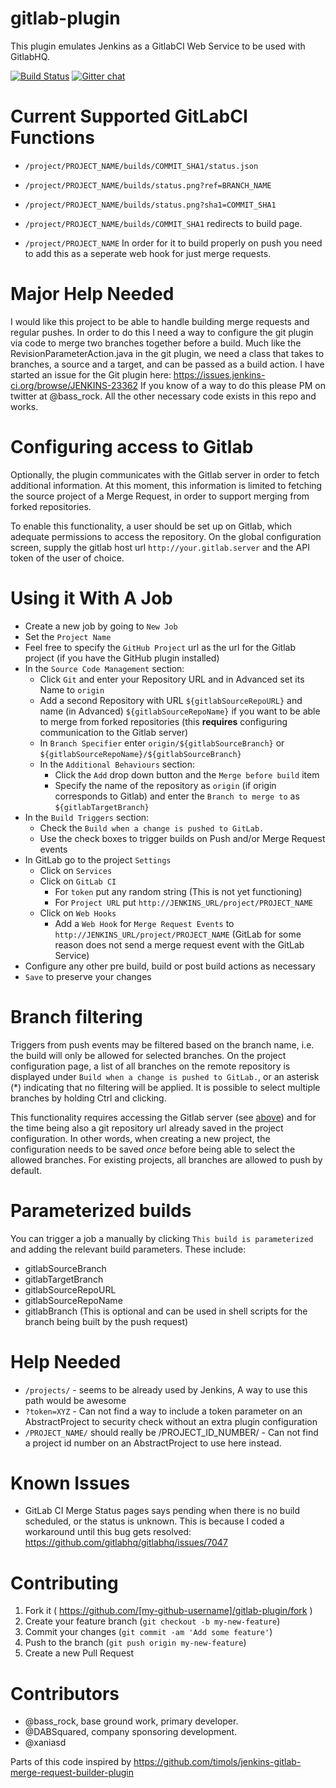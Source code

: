 gitlab-plugin
=====================

This plugin emulates Jenkins as a GitlabCI Web Service to be used with GitlabHQ.

[![Build Status](https://travis-ci.org/DABSquared/gitlab-plugin.svg?branch=master)](https://travis-ci.org/DABSquared/gitlab-plugin) 
[![Gitter chat](https://badges.gitter.im/DABSquared/gitlab-plugin.png)](https://gitter.im/DABSquared/gitlab-plugin)


Current Supported GitLabCI Functions
=====================
* `/project/PROJECT_NAME/builds/COMMIT_SHA1/status.json`
* `/project/PROJECT_NAME/builds/status.png?ref=BRANCH_NAME`
* `/project/PROJECT_NAME/builds/status.png?sha1=COMMIT_SHA1`
* `/project/PROJECT_NAME/builds/COMMIT_SHA1` redirects to build page.


* `/project/PROJECT_NAME`    In order for it to build properly on push you need to add this as a seperate web hook for just merge requests.

Major Help Needed
=====================
I would like this project to be able to handle building merge requests and regular pushes. In order to do this I need a way to configure the git plugin via code to merge two branches together before a build. Much like the RevisionParameterAction.java in the git plugin, we need a class that takes to branches, a source and a target, and can be passed as a build action. I have started an issue for the Git plugin here: https://issues.jenkins-ci.org/browse/JENKINS-23362 If you know of a way to do this please PM on twitter at @bass_rock. All the other necessary code exists in this repo and works.

Configuring access to Gitlab
=======================================

Optionally, the plugin communicates with the Gitlab server in order to fetch additional information. At this moment, this information is limited to fetching the source project of a Merge Request, in order to support merging from forked repositories. 

To enable this functionality, a user should be set up on Gitlab, which adequate permissions to access the repository. On the global configuration screen, supply the gitlab host url ``http://your.gitlab.server`` and the API token of the user of choice.

Using it With A Job
=====================
* Create a new job by going to ``New Job``
* Set the ``Project Name``
* Feel free to specify the ``GitHub Project`` url as the url for the Gitlab project (if you have the GitHub plugin installed)
* In the ``Source Code Management`` section:
    * Click ``Git`` and enter your Repository URL and in Advanced set its Name to ``origin``
    * Add a second Repository with URL ``${gitlabSourceRepoURL}`` and name (in Advanced) ``${gitlabSourceRepoName}`` if you want to be able to merge from forked repositories (this **requires** configuring communication to the Gitlab server)
    * In ``Branch Specifier`` enter ``origin/${gitlabSourceBranch}`` or ``${gitlabSourceRepoName}/${gitlabSourceBranch}``
    * In the ``Additional Behaviours`` section:
        * Click the ``Add`` drop down button and the ``Merge before build`` item
        * Specify the name of the repository as ``origin`` (if origin corresponds to Gitlab) and enter the ``Branch to merge to`` as ``${gitlabTargetBranch}``
* In the ``Build Triggers`` section:
    * Check the ``Build when a change is pushed to GitLab.``
    * Use the check boxes to trigger builds on Push and/or Merge Request events
* In GitLab go to the project ``Settings``
    * Click on ``Services``
    * Click on ``GitLab CI``
        * For ``token`` put any random string (This is not yet functioning)
        * For ``Project URL`` put ``http://JENKINS_URL/project/PROJECT_NAME``
    * Click on ``Web Hooks``
        * Add a ``Web Hook`` for ``Merge Request Events`` to ``http://JENKINS_URL/project/PROJECT_NAME``  (GitLab for some reason does not send a merge request event with the GitLab Service)
* Configure any other pre build, build or post build actions as necessary
* ``Save`` to preserve your changes

Branch filtering
================

Triggers from push events may be filtered based on the branch name, i.e. the build will only be allowed for selected branches. On the project configuration page, a list of all branches on the remote repository is displayed under ``Build when a change is pushed to GitLab.``, or an asterisk (*) indicating that no filtering will be applied. It is possible to select multiple branches by holding Ctrl and clicking. 

This functionality requires accessing the Gitlab server (see [above](#configuring-access-to-gitlab)) and for the time being also a git repository url already saved in the project configuration. In other words, when creating a new project, the configuration needs to be saved *once* before being able to select the allowed branches. For existing projects, all branches are allowed to push by default.

Parameterized builds
====================

You can trigger a job a manually by clicking ``This build is parameterized`` and adding the relevant build parameters.
These include:

* gitlabSourceBranch
* gitlabTargetBranch
* gitlabSourceRepoURL
* gitlabSourceRepoName
* gitlabBranch (This is optional and can be used in shell scripts for the branch being built by the push request)


Help Needed
=====================

* `/projects/` - seems to be already used by Jenkins, A way to use this path would be awesome
* `?token=XYZ` - Can not find a way to include a token parameter on an AbstractProject to security check without an extra plugin configuration
* `/PROJECT_NAME/`  should really be /PROJECT_ID_NUMBER/ - Can not find a project id number on an AbstractProject to use here instead.


Known Issues
=====================
* GitLab CI Merge Status pages says pending when there is no build scheduled, or the status is unknown. This is because I coded a workaround until this bug gets resolved: https://github.com/gitlabhq/gitlabhq/issues/7047


Contributing
=====================

1. Fork it ( https://github.com/[my-github-username]/gitlab-plugin/fork )
2. Create your feature branch (`git checkout -b my-new-feature`)
3. Commit your changes (`git commit -am 'Add some feature'`)
4. Push to the branch (`git push origin my-new-feature`)
5. Create a new Pull Request

Contributors
=====================

* @bass_rock, base ground work, primary developer.
* @DABSquared, company sponsoring development.
* @xaniasd

Parts of this code inspired by https://github.com/timols/jenkins-gitlab-merge-request-builder-plugin

